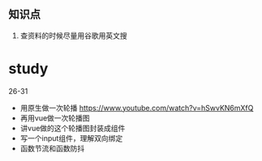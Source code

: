 ## 知识点
1. 查资料的时候尽量用谷歌用英文搜
# study

 

26-31
- 用原生做一次轮播 https://www.youtube.com/watch?v=hSwvKN6mXfQ
- 再用vue做一次轮播图
- 讲vue做的这个轮播图封装成组件
- 写一个input组件，理解双向绑定
- 函数节流和函数防抖
